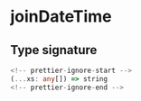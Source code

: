 # joinDateTime

## Type signature

```typescript
<!-- prettier-ignore-start -->
(...xs: any[]) => string
<!-- prettier-ignore-end -->
```
